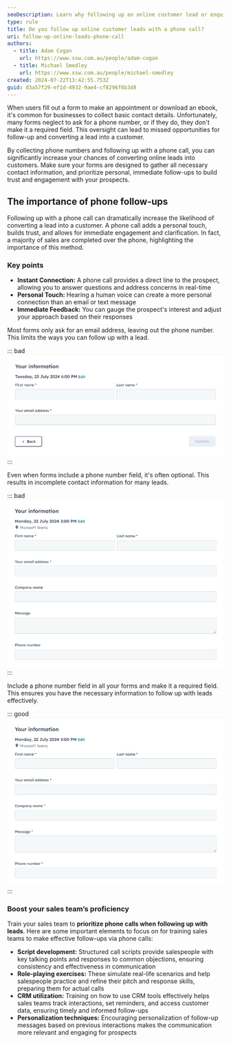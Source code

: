 ```yaml
---
seoDescription: Learn why following up an online customer lead or enquiry with a phone call can significantly boost your sales success.
type: rule
title: Do you follow up online customer leads with a phone call?
uri: follow-up-online-leads-phone-call
authors:
  - title: Adam Cogan
    url: https://www.ssw.com.au/people/adam-cogan
  - title: Michael Smedley
    url: https://www.ssw.com.au/people/michael-smedley
created: 2024-07-22T13:42:55.753Z
guid: d3a57f29-ef1d-4932-9ae4-cf8296f6b3d8
---
```


When users fill out a form to make an appointment or download an ebook, it's common for businesses to collect basic contact details. Unfortunately, many forms neglect to ask for a phone number, or if they do, they don't make it a required field. This oversight can lead to missed opportunities for follow-up and converting a lead into a customer.

By collecting phone numbers and following up with a phone call, you can significantly increase your chances of converting online leads into customers. Make sure your forms are designed to gather all necessary contact information, and prioritize personal, immediate follow-ups to build trust and engagement with your prospects.

<!--endintro-->

## The importance of phone follow-ups

Following up with a phone call can dramatically increase the likelihood of converting a lead into a customer. A phone call adds a personal touch, builds trust, and allows for immediate engagement and clarification. In fact, a majority of sales are completed over the phone, highlighting the importance of this method.

### Key points

* **Instant Connection:** A phone call provides a direct line to the prospect, allowing you to answer questions and address concerns in real-time
* **Personal Touch:** Hearing a human voice can create a more personal connection than an email or text message
* **Immediate Feedback:** You can gauge the prospect's interest and adjust your approach based on their responses

Most forms only ask for an email address, leaving out the phone number. This limits the ways you can follow up with a lead.

::: bad
![Figure: Bad example - The form misses the opportunity to collect a phone number, reducing follow-up options](online-form-without-phone-number-field.jpg)
:::

Even when forms include a phone number field, it's often optional. This results in incomplete contact information for many leads.

::: bad
![Figure: Bad example - The phone number is not required, leading to many leads without a phone number](online-form-with-phone-number-not-mandatory.jpg)
:::

Include a phone number field in all your forms and make it a required field. This ensures you have the necessary information to follow up with leads effectively.

::: good
![Figure: Good example - The form collects all essential contact information, enabling multiple follow-up methods](online-form-with-phone-number-mandatory.jpg)
:::

### Boost your sales team’s proficiency

Train your sales team to **prioritize phone calls when following up with leads**. Here are some important elements to focus on for training sales teams to make effective follow-ups via phone calls:

* **Script development:** Structured call scripts provide salespeople with key talking points and responses to common objections, ensuring consistency and effectiveness in communication
* **Role-playing exercises:** These simulate real-life scenarios and help salespeople practice and refine their pitch and response skills, preparing them for actual calls
* **CRM utilization:** Training on how to use CRM tools effectively helps sales teams track interactions, set reminders, and access customer data, ensuring timely and informed follow-ups
* **Personalization techniques:** Encouraging personalization of follow-up messages based on previous interactions makes the communication more relevant and engaging for prospects
